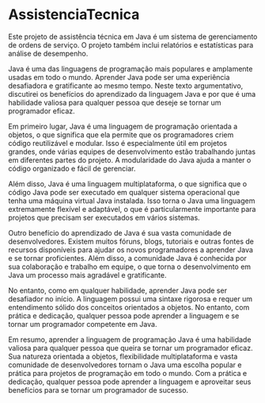 # AssistenciaTecnica
Este projeto de assistência técnica em Java é um sistema de gerenciamento de ordens de serviço. O projeto também inclui relatórios e estatísticas para análise de desempenho.

Java é uma das linguagens de programação mais populares e amplamente usadas em todo o mundo. Aprender Java pode ser uma experiência desafiadora e gratificante ao mesmo tempo. Neste texto argumentativo, discutirei os benefícios do aprendizado da linguagem Java e por que é uma habilidade valiosa para qualquer pessoa que deseje se tornar um programador eficaz.

Em primeiro lugar, Java é uma linguagem de programação orientada a objetos, o que significa que ela permite que os programadores criem código reutilizável e modular. Isso é especialmente útil em projetos grandes, onde várias equipes de desenvolvimento estão trabalhando juntas em diferentes partes do projeto. A modularidade do Java ajuda a manter o código organizado e fácil de gerenciar.

Além disso, Java é uma linguagem multiplataforma, o que significa que o código Java pode ser executado em qualquer sistema operacional que tenha uma máquina virtual Java instalada. Isso torna o Java uma linguagem extremamente flexível e adaptável, o que é particularmente importante para projetos que precisam ser executados em vários sistemas.

Outro benefício do aprendizado de Java é sua vasta comunidade de desenvolvedores. Existem muitos fóruns, blogs, tutoriais e outras fontes de recursos disponíveis para ajudar os novos programadores a aprender Java e se tornar proficientes. Além disso, a comunidade Java é conhecida por sua colaboração e trabalho em equipe, o que torna o desenvolvimento em Java um processo mais agradável e gratificante.

No entanto, como em qualquer habilidade, aprender Java pode ser desafiador no início. A linguagem possui uma sintaxe rigorosa e requer um entendimento sólido dos conceitos orientados a objetos. No entanto, com prática e dedicação, qualquer pessoa pode aprender a linguagem e se tornar um programador competente em Java.

Em resumo, aprender a linguagem de programação Java é uma habilidade valiosa para qualquer pessoa que queira se tornar um programador eficaz. Sua natureza orientada a objetos, flexibilidade multiplataforma e vasta comunidade de desenvolvedores tornam o Java uma escolha popular e prática para projetos de programação em todo o mundo. Com a prática e dedicação, qualquer pessoa pode aprender a linguagem e aproveitar seus benefícios para se tornar um programador de sucesso.
